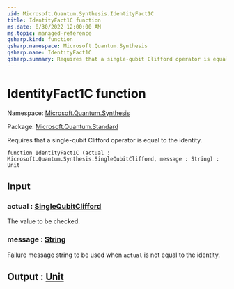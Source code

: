 ```yaml
---
uid: Microsoft.Quantum.Synthesis.IdentityFact1C
title: IdentityFact1C function
ms.date: 8/30/2022 12:00:00 AM
ms.topic: managed-reference
qsharp.kind: function
qsharp.namespace: Microsoft.Quantum.Synthesis
qsharp.name: IdentityFact1C
qsharp.summary: Requires that a single-qubit Clifford operator is equal to the identity.
---
```


# IdentityFact1C function

Namespace: [Microsoft.Quantum.Synthesis](xref:Microsoft.Quantum.Synthesis)

Package: [Microsoft.Quantum.Standard](https://nuget.org/packages/Microsoft.Quantum.Standard)


Requires that a single-qubit Clifford operator is equal to the identity.

```qsharp
function IdentityFact1C (actual : Microsoft.Quantum.Synthesis.SingleQubitClifford, message : String) : Unit
```


## Input

### actual : [SingleQubitClifford](xref:Microsoft.Quantum.Synthesis.SingleQubitClifford)

The value to be checked.


### message : [String](xref:microsoft.quantum.qsharp.valueliterals#string-literals)

Failure message string to be used when `actual` is not equal to the identity.



## Output : [Unit](xref:microsoft.quantum.qsharp.valueliterals#unit-literal)

